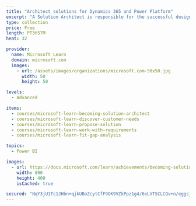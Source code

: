 ```yaml
---
title: "Architect solutions for Dynamics 365 and Power Platform"
excerpt: "A Solution Architect is responsible for the successful design, implementation, deployment, and adoption of an overall solution. A Solution Architect ensures that the solution meets the customer’s needs now and in the future. While the Solution Architect may not “click the buttons” during a deployment, they are ultimately responsible for the solution and work closely with the deployment team.\nThis learning path covers the pre-sales and analysis phases of a project to include:\n\nWhat it takes to become a Solution Architect.\nDiscovering customer needs.\nProposing a solution.\nWorking with requirements.\nPerforming fit-gap analysis.\n\nInstructor-led training (ILT) is scheduled for March 2020 that provides more hands-on activities and both this path and ILT are needed for the exam."
type: collection
price: Free
length: PT3H57M
heat: 32

provider:
  name: Microsoft Learn
  domain: microsoft.com
  images:
    - url: /assets/images/organizations/microsoft.com-50x50.jpg
      width: 50
      height: 50

levels:
  - Advanced

items:
  - courses/microsoft-learn-becoming-solution-architect
  - courses/microsoft-learn-discover-customer-needs
  - courses/microsoft-learn-propose-solution
  - courses/microsoft-learn-work-with-requirements
  - courses/microsoft-learn-fit-gap-analysis

topics:
  - Power BI

images:
  - url: https://docs.microsoft.com/learn/achievements/becoming-solution-architect-social.png
    width: 800
    height: 400
    isCached: true

secured: "NqY3jU1Tc1JHbn+qjkUBoZcytCfF9OK9VZkPpz1g4/6eLVTSCLCQv+n/eggsjlG9Wo8qVJy6SlS92MdEVCTozg0j11mCEiLc20vL0/xoShBl46YKJoUbcyNe6pImDiU1dwkvrwPDpB/sVxA6KEk+gqnOHfuTaEkDEp8cNe1OG7Rg7zS2YIAa4Uz+y+lwe06+5vKJOOf+AUW8DJV6BQ4EGpaoKUiEAQL9VsB9A0JDWMIg0z7zb4p47bXEYyvzNSDfI4CCDGb0nIFilVUvOdA4AyD1MsONk5m/RYDc3/hnRJlRK+Ze/LmbHeLCtKNW+iHwxF0UibGNqMNGi3m9NtNFbA==;gR2YXLKZEJTbXspXhDHcjQ=="
---
```



